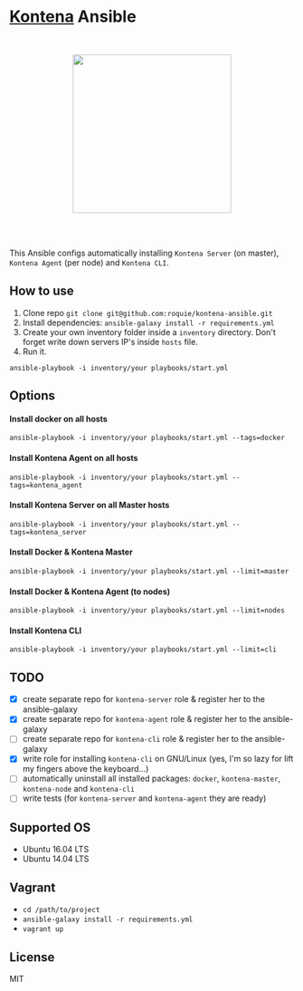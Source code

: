 # [Kontena](https://kontena.io/) Ansible

<br />

<p align="center">
    <a href="https://kontena.io/">
        <img src="https://kontena.io/images/kontena-logo.svg" width="280">
    </a>
</p>

<br />
<br />

This Ansible configs automatically installing `Kontena Server` (on master), `Kontena Agent` (per node) and `Kontena CLI`.

## How to use

1. Clone repo `git clone git@github.com:roquie/kontena-ansible.git`
2. Install dependencies:
`ansible-galaxy install -r requirements.yml`
3. Create your own inventory folder inside a `inventory` directory. Don't forget write down servers IP's inside `hosts` file. 
4. Run it.
```
ansible-playbook -i inventory/your playbooks/start.yml
```

## Options

#### Install docker on all hosts 

```
ansible-playbook -i inventory/your playbooks/start.yml --tags=docker
```

#### Install Kontena Agent on all hosts 

```
ansible-playbook -i inventory/your playbooks/start.yml --tags=kontena_agent
```

#### Install Kontena Server on all Master hosts 

```
ansible-playbook -i inventory/your playbooks/start.yml --tags=kontena_server
```

#### Install Docker & Kontena Master

```
ansible-playbook -i inventory/your playbooks/start.yml --limit=master
```

#### Install Docker & Kontena Agent (to nodes)

```
ansible-playbook -i inventory/your playbooks/start.yml --limit=nodes
```

#### Install Kontena CLI

```
ansible-playbook -i inventory/your playbooks/start.yml --limit=cli
```

## TODO

* [x] create separate repo for `kontena-server` role & register her to the ansible-galaxy
* [x] create separate repo for `kontena-agent` role & register her to the ansible-galaxy
* [ ] create separate repo for `kontena-cli` role & register her to the ansible-galaxy
* [x] write role for installing `kontena-cli` on GNU/Linux (yes, I'm so lazy for lift my fingers above the keyboard...)
* [ ] automatically uninstall all installed packages: `docker`, `kontena-master`, `kontena-node` and `kontena-cli`
* [ ] write tests (for `kontena-server` and `kontena-agent` they are ready)

## Supported OS

* Ubuntu 16.04 LTS
* Ubuntu 14.04 LTS

## Vagrant

* `cd /path/to/project`
* `ansible-galaxy install -r requirements.yml`
* `vagrant up` 

## License

MIT

